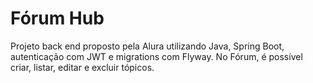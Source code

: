# Fórum Hub

Projeto back end proposto pela Alura utilizando Java, Spring Boot, autenticação com JWT e migrations com Flyway.
No Fórum, é possível criar, listar, editar e excluir tópicos.
